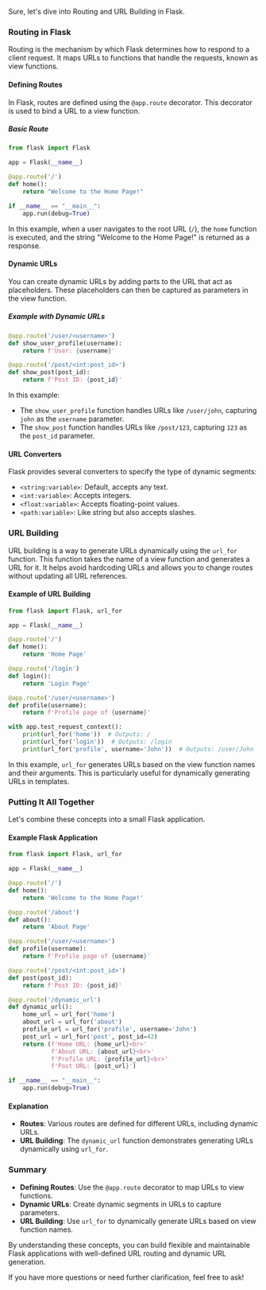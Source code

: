 Sure, let's dive into Routing and URL Building in Flask.

### Routing in Flask

Routing is the mechanism by which Flask determines how to respond to a client request. It maps URLs to functions that handle the requests, known as view functions.

#### Defining Routes

In Flask, routes are defined using the `@app.route` decorator. This decorator is used to bind a URL to a view function.

##### Basic Route

```python
from flask import Flask

app = Flask(__name__)

@app.route('/')
def home():
    return "Welcome to the Home Page!"

if __name__ == "__main__":
    app.run(debug=True)
```

In this example, when a user navigates to the root URL (`/`), the `home` function is executed, and the string "Welcome to the Home Page!" is returned as a response.

#### Dynamic URLs

You can create dynamic URLs by adding parts to the URL that act as placeholders. These placeholders can then be captured as parameters in the view function.

##### Example with Dynamic URLs

```python
@app.route('/user/<username>')
def show_user_profile(username):
    return f'User: {username}'

@app.route('/post/<int:post_id>')
def show_post(post_id):
    return f'Post ID: {post_id}'
```

In this example:
- The `show_user_profile` function handles URLs like `/user/john`, capturing `john` as the `username` parameter.
- The `show_post` function handles URLs like `/post/123`, capturing `123` as the `post_id` parameter.

#### URL Converters

Flask provides several converters to specify the type of dynamic segments:
- `<string:variable>`: Default, accepts any text.
- `<int:variable>`: Accepts integers.
- `<float:variable>`: Accepts floating-point values.
- `<path:variable>`: Like string but also accepts slashes.

### URL Building

URL building is a way to generate URLs dynamically using the `url_for` function. This function takes the name of a view function and generates a URL for it. It helps avoid hardcoding URLs and allows you to change routes without updating all URL references.

#### Example of URL Building

```python
from flask import Flask, url_for

app = Flask(__name__)

@app.route('/')
def home():
    return 'Home Page'

@app.route('/login')
def login():
    return 'Login Page'

@app.route('/user/<username>')
def profile(username):
    return f'Profile page of {username}'

with app.test_request_context():
    print(url_for('home'))  # Outputs: /
    print(url_for('login'))  # Outputs: /login
    print(url_for('profile', username='John'))  # Outputs: /user/John
```

In this example, `url_for` generates URLs based on the view function names and their arguments. This is particularly useful for dynamically generating URLs in templates.

### Putting It All Together

Let's combine these concepts into a small Flask application.

#### Example Flask Application

```python
from flask import Flask, url_for

app = Flask(__name__)

@app.route('/')
def home():
    return 'Welcome to the Home Page!'

@app.route('/about')
def about():
    return 'About Page'

@app.route('/user/<username>')
def profile(username):
    return f'Profile page of {username}'

@app.route('/post/<int:post_id>')
def post(post_id):
    return f'Post ID: {post_id}'

@app.route('/dynamic_url')
def dynamic_url():
    home_url = url_for('home')
    about_url = url_for('about')
    profile_url = url_for('profile', username='John')
    post_url = url_for('post', post_id=42)
    return (f'Home URL: {home_url}<br>'
            f'About URL: {about_url}<br>'
            f'Profile URL: {profile_url}<br>'
            f'Post URL: {post_url}')

if __name__ == "__main__":
    app.run(debug=True)
```

#### Explanation

- **Routes**: Various routes are defined for different URLs, including dynamic URLs.
- **URL Building**: The `dynamic_url` function demonstrates generating URLs dynamically using `url_for`.

### Summary

- **Defining Routes**: Use the `@app.route` decorator to map URLs to view functions.
- **Dynamic URLs**: Create dynamic segments in URLs to capture parameters.
- **URL Building**: Use `url_for` to dynamically generate URLs based on view function names.

By understanding these concepts, you can build flexible and maintainable Flask applications with well-defined URL routing and dynamic URL generation.

If you have more questions or need further clarification, feel free to ask!
